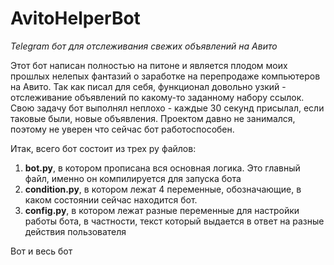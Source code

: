 # AvitoHelperBot
_Telegram бот для отслеживания свежих объявлений на Авито_

Этот бот написан полностью на питоне и является плодом моих прошлых нелепых фантазий о заработке на перепродаже компьютеров на Авито. Так как писал для себя, функционал довольно узкий - отслеживание объявлений по какому-то заданному набору ссылок. Свою задачу бот выполнял неплохо - каждые 30 секунд присылал, если таковые были, новые объявления. Проектом давно не занимался, поэтому не уверен что сейчас бот работоспособен.

Итак, всего бот состоит из трех py файлов:
1) **bot.py**, в котором прописана вся основная логика. Это главный файл, именно он компилируется для запуска бота
2) **condition.py**, в котором лежат 4 переменные, обозначающие, в каком состоянии сейчас находится бот.
3) **config.py**, в котором лежат разные переменные для настройки работы бота, в частности, текст который выдается в ответ на разные действия пользователя

Вот и весь бот
